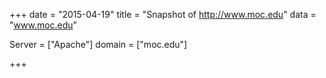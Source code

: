 
+++
date = "2015-04-19"
title = "Snapshot of http://www.moc.edu"
data = "www.moc.edu"

Server = ["Apache"]
domain = ["moc.edu"]


+++
#
